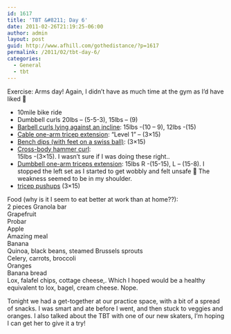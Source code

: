 ```yaml
---
id: 1617
title: 'TBT &#8211; Day 6'
date: 2011-02-26T21:19:25-06:00
author: admin
layout: post
guid: http://www.afhill.com/gothedistance/?p=1617
permalink: /2011/02/tbt-day-6/
categories:
  - General
  - tbt
---
```

Exercise: Arms day! Again, I didn&#8217;t have as much time at the gym as I&#8217;d have liked 🙁

  * 10mile bike ride
  * Dumbbell curls 20lbs &#8211; (5-5-3), 15lbs &#8211; (9)
  * [Barbell curls lying against an incline](http://www.bodybuilding.com/exercises/detail/view/name/barbell-curls-lying-against-an-incline): 15lbs -(10 &#8211; 9), 12lbs -(15)
  * [Cable one-arm tricep extension](http://www.bodybuilding.com/exercises/detail/view/name/cable-one-arm-tricep-extension): &#8220;Level 1&#8221; &#8211; (3&#215;15)
  * [Bench dips (with feet on a swiss ball)](http://www.bodybuilding.com/exercises/detail/view/name/bench-dips): (3&#215;15)
  * [Cross-body hammer curl](http://www.bodybuilding.com/exercises/detail/view/name/cross-body-hammer-curl):  
    15lbs -(3&#215;15). I wasn&#8217;t sure if I was doing these right..
  * [Dumbbell one-arm triceps extension](http://www.bodybuilding.com/exercises/detail/view/name/dumbbell-one-arm-triceps-extension): 15lbs R -(15-15), L &#8211; (15-8). I stopped the left set as I started to get wobbly and felt unsafe 🙁 The weakness seemed to be in my shoulder.
  * [tricep pushups](http://www.bodybuilding.com/exercises/detail/view/name/push-ups-close-triceps-position) (3&#215;15) 

Food (why is it I seem to eat better at work than at home??):  
2 pieces Granola bar  
Grapefruit  
Probar  
Apple  
Amazing meal  
Banana  
Quinoa, black beans, steamed Brussels sprouts  
Celery, carrots, broccoli  
Oranges  
Banana bread  
Lox, falafel chips, cottage cheese,. Which I hoped would be a healthy equivalent to lox, bagel, cream cheese. Nope.

Tonight we had a get-together at our practice space, with a bit of a spread of snacks. I was smart and ate before I went, and then stuck to veggies and oranges. I also talked about the TBT with one of our new skaters, I&#8217;m hoping I can get her to give it a try!